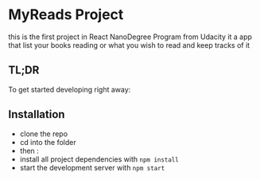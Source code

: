 # MyReads Project

this is the first project in React NanoDegree Program from Udacity it a app that list your books 
reading or what you wish to read and keep tracks of it 


## TL;DR

To get started developing right away:

## Installation
* clone the repo 
* cd into the folder
* then :
* install all project dependencies with `npm install`
* start the development server with `npm start`
